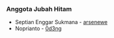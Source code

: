 ### Anggota Jubah Hitam
* Septian Enggar Sukmana - [arsenewe](https://github.com/arsenewe)
* Noprianto - [0d3ng](https://github.com/0d3ng)
